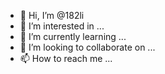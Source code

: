 - 👋 Hi, I’m @182li
- 👀 I’m interested in ...
- 🌱 I’m currently learning ...
- 💞️ I’m looking to collaborate on ...
- 📫 How to reach me ...

<!---
182li/182li is a ✨ special ✨ repository because its `README.md` (this file) appears on your GitHub profile.
You can click the Preview link to take a look at your changes.
--->
